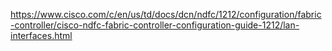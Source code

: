 https://www.cisco.com/c/en/us/td/docs/dcn/ndfc/1212/configuration/fabric-controller/cisco-ndfc-fabric-controller-configuration-guide-1212/lan-interfaces.html
